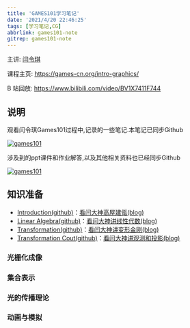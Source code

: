 ```yaml
---
title: 'GAMES101学习笔记'
date: '2021/4/20 22:46:25'
tags: [学习笔记,CG]
abbrlink: games101-note
gitrep: games101-note
---
```


主讲: [闫令琪](https://sites.cs.ucsb.edu/~lingqi/)

课程主页: <https://games-cn.org/intro-graphics/>

B 站回放: <https://www.bilibili.com/video/BV1X7411F744>

## 说明

观看闫令琪Games101过程中,记录的一些笔记.本笔记已同步Github

[![games101](https://github-readme-stats.vercel.app/api/pin/?username=xiaoqide&repo=games101-note&show_owner)](https://github.com/xiaoqide/games101-note)

涉及到的ppt课件和作业解答,以及其他相关资料也已经同步Github

[![games101](https://github-readme-stats.vercel.app/api/pin/?username=xiaoqide&repo=opengl-note-code&show_owner)](https://github.com/xiaoqide/opengl-note-code)

<!--more-->

## 知识准备

- [Introduction(github)](games101-01.md)：[看闫大神高屋建瓴(blog)](https://blog.ours1984.top/posts/games101-01)
- [Linear Algebra(github)](games101-02.md)：[看闫大神讲线性代数(blog)](https://blog.ours1984.top/posts/games101-02)
- [Transformation(github)](games101-03.md)：[看闫大神讲变形金刚(blog)](https://blog.ours1984.top/posts/games101-03)
- [Transformation Cout(github)](games101-04.md)：[看闫大神讲观测和投影(blog)](https://blog.ours1984.top/posts/games101-04)

### 光栅化成像

### 集合表示

### 光的传播理论

### 动画与模拟
